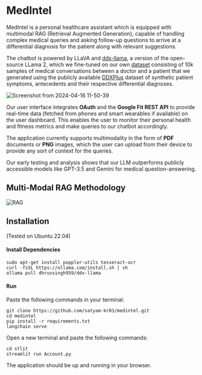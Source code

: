 # MedIntel

MedIntel is a personal healthcare assistant which is equipped with multimodal RAG (Retrieval Augmented Generation), capable of handling complex medical queries and asking follow-up questions to arrive at a differential diagnosis for the patient along with relevant suggestions. 

The chatbot is powered by LLaVA and [ddx-llama](https://ollama.com/dhruvsingh959/ddx-llama), a version of the open-source LLama 2, which we fine-tuned on our own [dataset](https://huggingface.co/datasets/satyam-03/ddx-conversations-10k) consisting of 10k samples of medical conversations between a doctor and a patient that we generated using the publicly available [DDXPlus](https://github.com/mila-iqia/ddxplus) dataset of synthetic patient symptoms, antecedents and their respective differential diagnoses. 

![Screenshot from 2024-04-16 11-50-39](https://github.com/satyam-kr03/MedIntel/assets/126661857/ce01b2d1-a275-4f7a-a308-cb0e92d5a499)

Our user interface integrates **OAuth** and the **Google Fit REST API** to provide real-time data (fetched from phones and smart wearables if available) on the user dashboard. This enables the user to monitor their personal health and fitness metrics and make queries to our chatbot accordingly.

The application currently supports multimodality in the form of **PDF** documents or **PNG** images, which the user can upload from their device to provide any sort of context for the queries.

Our early testing and analysis shows that our LLM outperforms publicly accessible models like GPT-3.5 and Gemini for medical question-answering.

## Multi-Modal RAG Methodology

![RAG](https://github.com/satyam-kr03/MedIntel/assets/126661857/55bc923a-d534-4e37-9be7-ce2101d49593)

## Installation 
(Tested on Ubuntu 22.04)

#### Install Dependencies 
```
sudo apt-get install poppler-utils tesseract-ocr
curl -fsSL https://ollama.com/install.sh | sh
ollama pull dhruvsingh959/ddx-llama
```

#### Run

Paste the following commands in your terminal:
```
git clone https://github.com/satyam-kr03/medintel.git
cd medintel
pip install -r requirements.txt
langchain serve
```

Open a new terminal and paste the following commands:
```
cd stlit
streamlit run Account.py 
```
The application should be up and running in your browser.

###




 

